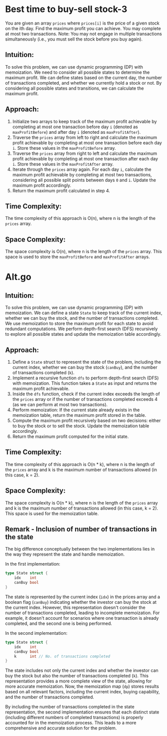# Best time to buy-sell stock-3 

You are given an array `prices` where `prices[i]` is the price of a given stock on the ith day. Find the maximum profit you can achieve. You may complete at most two transactions. Note: You may not engage in multiple transactions simultaneously (i.e., you must sell the stock before you buy again).

## Intuition:
To solve this problem, we can use dynamic programming (DP) with memoization. We need to consider all possible states to determine the maximum profit. We can define states based on the current day, the number of transactions completed, and whether we currently hold a stock or not. By considering all possible states and transitions, we can calculate the maximum profit.

## Approach:

1. Initialize two arrays to keep track of the maximum profit achievable by completing at most one transaction before day `i` (denoted as `maxProfitBefore`) and after day `i` (denoted as `maxProfitAfter`).
2. Traverse the `prices` array from left to right and calculate the maximum profit achievable by completing at most one transaction before each day `i`. Store these values in the `maxProfitBefore` array.
3. Traverse the `prices` array from right to left and calculate the maximum profit achievable by completing at most one transaction after each day `i`. Store these values in the `maxProfitAfter` array.
4. Iterate through the `prices` array again. For each day `i`, calculate the maximum profit achievable by completing at most two transactions, considering all possible split points between days `0` and `i`. Update the maximum profit accordingly.
5. Return the maximum profit calculated in step 4.

## Time Complexity:

The time complexity of this approach is O(n), where n is the length of the `prices` array.

## Space Complexity:

The space complexity is O(n), where n is the length of the `prices` array. This space is used to store the `maxProfitBefore` and `maxProfitAfter` arrays.

# Alt.go

## Intuition:

To solve this problem, we can use dynamic programming (DP) with memoization. We can define a state `State` to keep track of the current index, whether we can buy the stock, and the number of transactions completed. We use memoization to store the maximum profit for each state to avoid redundant computations. We perform depth-first search (DFS) recursively to explore all possible states and update the memoization table accordingly.

## Approach:

1. Define a `State` struct to represent the state of the problem, including the current index, whether we can buy the stock (`canBuy`), and the number of transactions completed (`k`).
2. Implement a recursive function `dfs` to perform depth-first search (DFS) with memoization. This function takes a `State` as input and returns the maximum profit achievable.
3. Inside the `dfs` function, check if the current index exceeds the length of the `prices` array or if the number of transactions completed exceeds 4 (as we can perform at most two transactions).
4. Perform memoization: If the current state already exists in the memoization table, return the maximum profit stored in the table.
5. Compute the maximum profit recursively based on two decisions: either to buy the stock or to sell the stock. Update the memoization table accordingly.
6. Return the maximum profit computed for the initial state.

## Time Complexity:

The time complexity of this approach is O(n * k), where n is the length of the `prices` array and k is the maximum number of transactions allowed (in this case, k = 2).

## Space Complexity:

The space complexity is O(n * k), where n is the length of the `prices` array and k is the maximum number of transactions allowed (in this case, k = 2). This space is used for the memoization table.

## Remark - Inclusion of number of transactions in the state


The big difference conceptually between the two implementations lies in the way they represent the state and handle memoization.

In the first implementation:

```go
type State struct {
    idx    int
    canBuy bool
} 
```

The state is represented by the current index (`idx`) in the prices array and a boolean flag (`canBuy`) indicating whether the investor can buy the stock at the current index. However, this representation doesn't consider the number of transactions completed, leading to incomplete memoization. For example, it doesn't account for scenarios where one transaction is already completed, and the second one is being performed.

In the second implementation:

```go
type State struct {
    idx    int
    canBuy bool
    k      int // No. of transactions completed 
} 
```

The state includes not only the current index and whether the investor can buy the stock but also the number of transactions completed (`k`). This representation provides a more complete view of the state, allowing for more accurate memoization. Now, the memoization map (`dp`) stores results based on all relevant factors, including the current index, buying capability, and the number of transactions completed.

By including the number of transactions completed in the state representation, the second implementation ensures that each distinct state (including different numbers of completed transactions) is properly accounted for in the memoization process. This leads to a more comprehensive and accurate solution for the problem.